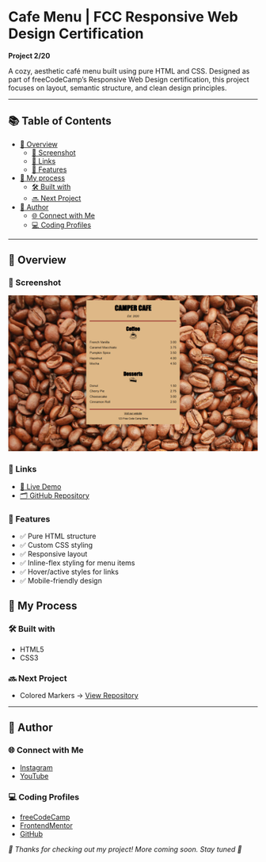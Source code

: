 # Cafe Menu | FCC Responsive Web Design Certification

**Project 2/20**

A cozy, aesthetic café menu built using pure HTML and CSS. Designed as part of freeCodeCamp’s Responsive Web Design certification, this project focuses on layout, semantic structure, and clean design principles.

---

## 📚 Table of Contents

- [🔎 Overview](#-overview)
  - [📸 Screenshot](#-screenshot)
  - [🔗 Links](#-links)
  - [📌 Features](#-features)
- [🧠 My process](#-my-process)
  - [🛠️ Built with](#️-built-with)
  - [🔜 Next Project](#-next-project)
- [👤 Author](#-author)
  - [🌐 Connect with Me](#-connect-with-me)
  - [💻 Coding Profiles](#-coding-profiles)

---

## 🔎 Overview

### 📸 Screenshot

![screenshot of webpage](./assets/screenshot.jpg)

### 🔗 Links

 - [🔴 Live Demo](https://dalascript.github.io/cafe-menu/)
 - [🗂️ GitHub Repository](https://github.com/DalaScript/cafe-menu)

### 📌 Features

 - ✅ Pure HTML structure  
 - ✅ Custom CSS styling  
 - ✅ Responsive layout
 - ✅ Inline-flex styling for menu items
 - ✅ Hover/active styles for links
 - ✅ Mobile-friendly design

## 🧠 My Process

### 🛠️ Built with

 - HTML5
 - CSS3

### 🔜 Next Project

 - Colored Markers → [View Repository](https://github.com/DalaScript/colored-markers)

---

## 👤 Author

### 🌐 Connect with Me

 - [Instagram](https://www.instagram.com/DalaScript)
 - [YouTube](https://www.youtube.com/@DalaScript)

### 💻 Coding Profiles

 - [freeCodeCamp](https://www.freecodecamp.org/DalaScript)
 - [FrontendMentor](https://www.frontendmentor.io/profile/DalaScript)
 - [GitHub](https://github.com/DalaScript)

*🙌 Thanks for checking out my project! More coming soon. Stay tuned 🚀*